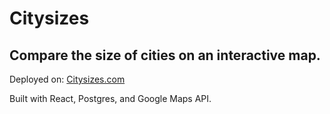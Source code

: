 # Citysizes
## Compare the size of cities on an interactive map.

Deployed on: [Citysizes.com](https://www.citysizes.com)

Built with React, Postgres, and Google Maps API.
